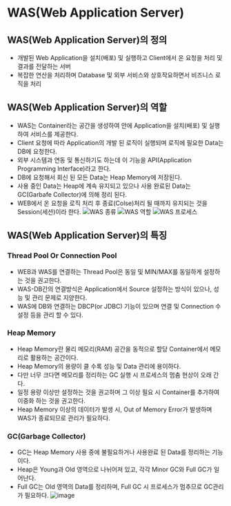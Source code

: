 # WAS(Web Application Server)
## WAS(Web Application Server)의 정의
- 개발된 Web Application을 설치(배포) 및 실행하고 Client에서 온 요청을 처리 및 결과를 전달하는 서버
- 복잡한 연산을 처리하며 Database 및 외부 서비스와 상호작요하면서 비즈니스 로직을 처리
## WAS(Web Application Server)의 역할
- WAS는 Container라는 공간을 생성하여  안에 Application을 설치(배포) 및 실행하여 서비스를 제공한다.
- Client 요청에 따라 Application의 개발 된 로직이 실행되며 로직에 필요한 Data는 DB에 요청한다.
- 외부 시스템과 연동 및 통신하기도 하는데 이 기능을 API(Application Programming Interface)라고 한다.
- DB에 요청해서 회신 된 모든 Data는 Heap Memory에 저장된다.
- 사용 중인 Data는 Heap에 계속 유지되고 있으나 사용 완료된 Data는 GC(Garbafe Collector)에 의해 정리 된다.
- WEB에서 온 요청을 로직 처리 후 종료(Colse)처리 될 때까지 유지되는 것을 Session(세션)이라 한다.
![WAS 종류](https://github.com/user-attachments/assets/d36a3fda-2255-4fdd-bf76-1709d47017f3)
![WAS 역할](https://github.com/user-attachments/assets/bb24b139-af12-4527-948f-c311869c89b0)
![WAS 프로세스](https://github.com/user-attachments/assets/afcc9e59-b41d-4871-9004-fc23b96c5a84)
## WAS(Web Application Server)의 특징
### Thread Pool Or Connection Pool
- WEB과 WAS를 연결하는 Thread Pool은 동일 및 MIN/MAX를 동일하게 설정하는 것을 권고한다.
- WAS-DB간의 연결방식은 Application에서 Source 설정하는 방식이 있으나, 성능 및 관리 문제로 지양한다.
- WAS에 DB와 연결하는 DBCP(or JDBC) 기능이 있으며 연결 및 Connection 수 설정 등을 관리 할 수 있다.
### Heap Memory
- Heap Memory란 물리 메모리(RAM) 공간을 동적으로 할당 Container에서 메모리로 활용하는 공간이다.
- Heap Memory의 용량이 클 수록 성능 및 Data 관리에 용이하다.
- 다만 너무 크다면 메모리를 정리하는 GC 실행 시 프로세스의 멈춤 현상이 오래 간다.
- 일정 용량 이상만 설정하는 것을 권고하며 그 이상 필요 시 Container를 추가하여 이중화 하는 것을 권고한다.
- Heap Memory 이상의 데이터가 발생 시, Out of Memory Error가 발생하며 WAS가 종료되므로 관리가 필요하다.
### GC(Garbage Collector)
- GC는 Heap Memory 사용 중에 불필요하거나 사용완료 된 Data를 정리하는 기능이다.
- Heap은 Young과 Old 영역으로 나뉘어져 있고, 각각 Minor GC와 Full GC가 일어난다.
- Full GC는 Old 영역의 Data를 정리하며, Full GC 시 프로세스가 멈추므로 GC관리가 필요하다.
![image](https://github.com/user-attachments/assets/6cda2dbf-85d4-45c5-b322-02b672aa296f)


